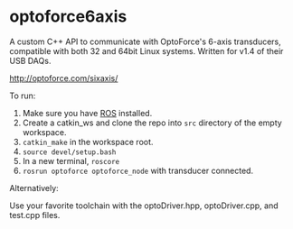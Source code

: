 # optoforce6axis
A custom C++ API to communicate with OptoForce's 6-axis transducers, compatible with both 32 and 64bit Linux systems. Written for v1.4 of their USB DAQs. 

http://optoforce.com/sixaxis/

To run:

1. Make sure you have [ROS](http://www.ros.org/) installed.
2. Create a catkin_ws and clone the repo into ```src``` directory of the empty workspace.
3. ```catkin_make``` in the workspace root.
4. ```source devel/setup.bash```
5. In a new terminal, ```roscore```
6. ```rosrun optoforce optoforce_node``` with transducer connected.

Alternatively:

Use your favorite toolchain with the optoDriver.hpp, optoDriver.cpp, and test.cpp files.


